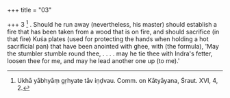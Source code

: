 +++
title = "03"

+++
3 [^2] . Should he run away (nevertheless, his master) should establish a fire that has been taken from a wood that is on fire, and should sacrifice (in that fire) Kuśa plates (used for protecting the hands when holding a hot sacrificial pan) that have been anointed with ghee, with (the formula), 'May the stumbler stumble round thee, . . . . may he tie thee with Indra's fetter, loosen thee for me, and may he lead another one up (to me).'


[^2]:  Ukhā yābhyāṃ gṛhyate tāv iṇḍvau. Comm. on Kātyāyana, Śraut. XVI, 4, 2.
